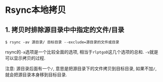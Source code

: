# Rsync本地拷贝

## 1. 拷贝时排除源目录中中指定的文件/目录

```
$ rsync -av 源目录/ 目标目录 --exclude=源目录的文件或目录
```

rsync的`-a`选项是一个比较全面的选项, 相当于`rlptgoD`这几个选项的总和. `-v`就是可以显示拷贝的过程.

注意: 源目录后面有一个`/`, 意思是把源目录下的文件拷贝到目标目录, 如果不加`/`, 就会把源目录本身移到目标目录.
